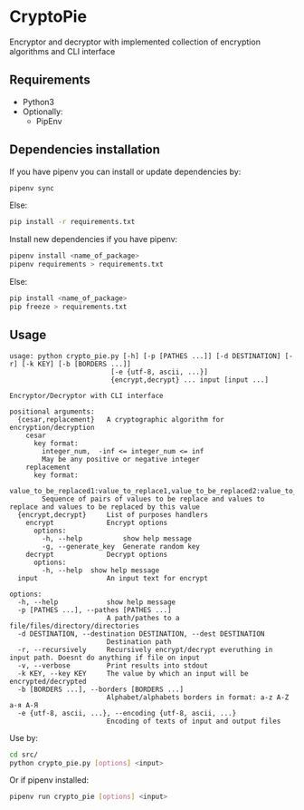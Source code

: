 # CryptoPie

Encryptor and decryptor with implemented collection of encryption algorithms and CLI interface

## Requirements

- Python3
- Optionally:
  - PipEnv

## Dependencies installation

If you have pipenv you can install or update dependencies by:

```bash
pipenv sync
```

Else:

```bash
pip install -r requirements.txt
```

Install new dependencies  if you have pipenv:

```bash
pipenv install <name_of_package>
pipenv requirements > requirements.txt
```

Else:

```bash
pip install <name_of_package>
pip freeze > requirements.txt
```

## Usage

```text
usage: python crypto_pie.py [-h] [-p [PATHES ...]] [-d DESTINATION] [-r] [-k KEY] [-b [BORDERS ...]]
                         [-e {utf-8, ascii, ...}]
                         {encrypt,decrypt} ... input [input ...]

Encryptor/Decryptor with CLI interface

positional arguments:
  {cesar,replacement}   A cryptographic algorithm for encryption/decryption
    cesar 
      key format:
        integer_num,  -inf <= integer_num <= inf
        May be any positive or negative integer
    replacement
      key format:
        value_to_be_replaced1:value_to_replace1,value_to_be_replaced2:value_to_replace1,...
        Sequence of pairs of values to be replace and values to replace and values to be replaced by this value
  {encrypt,decrypt}     List of purposes handlers
    encrypt             Encrypt options
      options:
        -h, --help          show help message
        -g, --generate_key  Generate random key
    decrypt             Decrypt options
      options:
        -h, --help  show help message
  input                 An input text for encrypt

options:
  -h, --help            show help message
  -p [PATHES ...], --pathes [PATHES ...]
                        A path/pathes to a file/files/directory/directories
  -d DESTINATION, --destination DESTINATION, --dest DESTINATION
                        Destination path
  -r, --recursively     Recursively encrypt/decrypt everuthing in input path. Doesnt do anything if file on input
  -v, --verbose         Print results into stdout
  -k KEY, --key KEY     The value by which an input will be encrypted/decrypted
  -b [BORDERS ...], --borders [BORDERS ...]
                        Alphabet/alphabets borders in format: a-z A-Z а-я А-Я
  -e {utf-8, ascii, ...}, --encoding {utf-8, ascii, ...}
                        Encoding of texts of input and output files
```

Use by:

```bash
cd src/
python crypto_pie.py [options] <input>
```

Or if pipenv installed:

```bash
pipenv run crypto_pie [options] <input>
```
